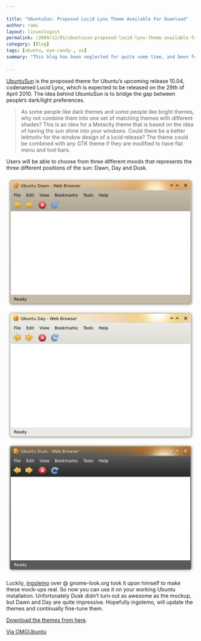 ```yaml
---

title: "UbuntuSun: Proposed Lucid Lynx Theme Available For Download"
author: rami
layout: linuxologist 
permalink: /2009/12/01/ubuntusun-proposed-lucid-lynx-theme-available-for-download
category: [Blog]
tags: [ubuntu, eye-candy-, ux]
summary: "This blog has been neglected for quite some time, and been feeling really guilty about it. So lets kick off our emergence with some humor:"

---
```


[UbuntuSun](https://wiki.ubuntu.com/Artwork/Incoming/Lucid/UbuntuSun) is the proposed theme for Ubuntu’s upcoming release 10.04, codenamed Lucid Lynx, which is expected to be released on the 29th of April 2010. The idea behind UbuntuSun is to bridge the gap between people’s dark/light preferences.

> As some people like dark themes and some people like bright themes, why not combine them into one set of matching themes with different shades? This is an idea for a Metacity theme that is based on the idea of having the sun shine into your windows. Could there be a better leitmotiv for the window design of a lucid release? The theme could be combined with any GTK theme if they are modified to have flat menu and tool bars.

Users will be able to choose from three different moods that represents the three different positions of the sun: Dawn, Day and Dusk.

![mockup-ubuntu-dawn-3](/assets/images/content/blog/mockup-ubuntu-dawn-3.png)
![mockup-ubuntu-day-3](/assets/images/content/blog/mockup-ubuntu-day-3.png)
![mockup-ubuntu-dusk-3](/assets/images/content/blog/mockup-ubuntu-dusk-3.png)

Luckily, [ingolemo](http://www.gnome-look.org/usermanager/search.php?username=ingolemo) over @ gnome-look.org took it upon himself to make these mock-ups real. So now you can use it on your working Ubuntu installation. Unfortunately Dusk didn’t turn out as awesome as the mockup, but Dawn and Day are quite impressive. Hopefully ingolemo, will update the themes and continually fine-tune them.

[Download the themes from here](http://www.gnome-look.org/content/show.php/Ubuntu+Sun?content=116344).

[Via OMGUbuntu](https://www.omgubuntu.co.uk/2009/11/proposed-lucid-theme-%e2%80%9cubuntusun%e2%80%9d-available-to-download)
